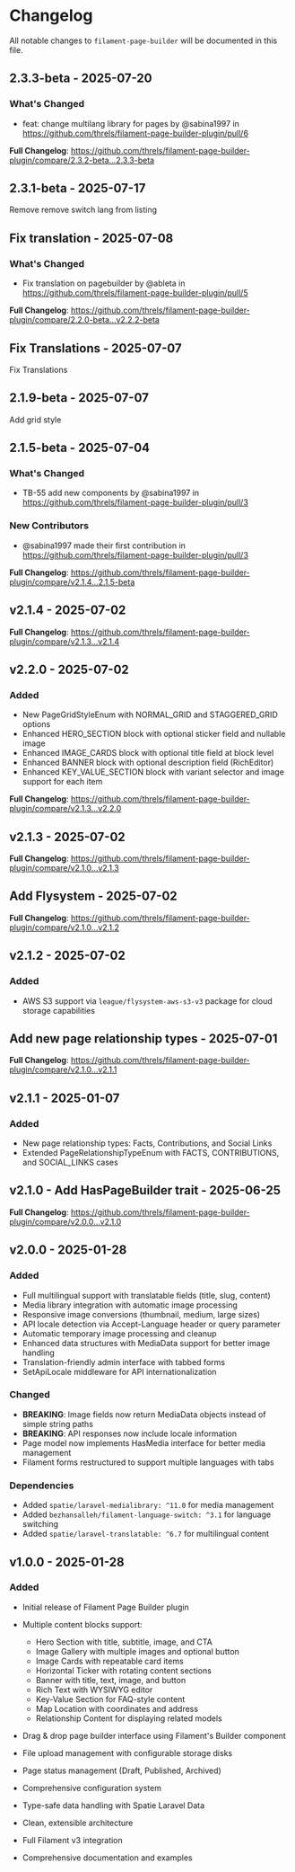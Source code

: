 # Changelog

All notable changes to `filament-page-builder` will be documented in this file.

## 2.3.3-beta - 2025-07-20

### What's Changed

* feat: change multilang library for pages by @sabina1997 in https://github.com/threls/filament-page-builder-plugin/pull/6

**Full Changelog**: https://github.com/threls/filament-page-builder-plugin/compare/2.3.2-beta...2.3.3-beta

## 2.3.1-beta - 2025-07-17

Remove remove switch lang from listing

## Fix translation - 2025-07-08

### What's Changed

* Fix translation on pagebuilder by @ableta in https://github.com/threls/filament-page-builder-plugin/pull/5

**Full Changelog**: https://github.com/threls/filament-page-builder-plugin/compare/2.2.0-beta...v2.2.2-beta

## Fix Translations - 2025-07-07

Fix Translations

## 2.1.9-beta - 2025-07-07

Add grid style

## 2.1.5-beta - 2025-07-04

### What's Changed

* TB-55 add new components by @sabina1997 in https://github.com/threls/filament-page-builder-plugin/pull/3

### New Contributors

* @sabina1997 made their first contribution in https://github.com/threls/filament-page-builder-plugin/pull/3

**Full Changelog**: https://github.com/threls/filament-page-builder-plugin/compare/v2.1.4...2.1.5-beta

## v2.1.4 - 2025-07-02

**Full Changelog**: https://github.com/threls/filament-page-builder-plugin/compare/v2.1.3...v2.1.4

## v2.2.0 - 2025-07-02

### Added

- New PageGridStyleEnum with NORMAL_GRID and STAGGERED_GRID options
- Enhanced HERO_SECTION block with optional sticker field and nullable image
- Enhanced IMAGE_CARDS block with optional title field at block level
- Enhanced BANNER block with optional description field (RichEditor)
- Enhanced KEY_VALUE_SECTION block with variant selector and image support for each item

**Full Changelog**: https://github.com/threls/filament-page-builder-plugin/compare/v2.1.3...v2.2.0

## v2.1.3 - 2025-07-02

**Full Changelog**: https://github.com/threls/filament-page-builder-plugin/compare/v2.1.0...v2.1.3

## Add Flysystem - 2025-07-02

**Full Changelog**: https://github.com/threls/filament-page-builder-plugin/compare/v2.1.0...v2.1.2

## v2.1.2 - 2025-07-02

### Added

- AWS S3 support via `league/flysystem-aws-s3-v3` package for cloud storage capabilities

## Add new page relationship types - 2025-07-01

**Full Changelog**: https://github.com/threls/filament-page-builder-plugin/compare/v2.1.0...v2.1.1

## v2.1.1 - 2025-01-07

### Added

- New page relationship types: Facts, Contributions, and Social Links
- Extended PageRelationshipTypeEnum with FACTS, CONTRIBUTIONS, and SOCIAL_LINKS cases

## v2.1.0 - Add HasPageBuilder trait - 2025-06-25

**Full Changelog**: https://github.com/threls/filament-page-builder-plugin/compare/v2.0.0...v2.1.0

## v2.0.0 - 2025-01-28

### Added

- Full multilingual support with translatable fields (title, slug, content)
- Media library integration with automatic image processing
- Responsive image conversions (thumbnail, medium, large sizes)
- API locale detection via Accept-Language header or query parameter
- Automatic temporary image processing and cleanup
- Enhanced data structures with MediaData support for better image handling
- Translation-friendly admin interface with tabbed forms
- SetApiLocale middleware for API internationalization

### Changed

- **BREAKING**: Image fields now return MediaData objects instead of simple string paths
- **BREAKING**: API responses now include locale information
- Page model now implements HasMedia interface for better media management
- Filament forms restructured to support multiple languages with tabs

### Dependencies

- Added `spatie/laravel-medialibrary: ^11.0` for media management
- Added `bezhansalleh/filament-language-switch: ^3.1` for language switching
- Added `spatie/laravel-translatable: ^6.7` for multilingual content

## v1.0.0 - 2025-01-28

### Added

- Initial release of Filament Page Builder plugin
  
- Multiple content blocks support:
  
  - Hero Section with title, subtitle, image, and CTA
  - Image Gallery with multiple images and optional button
  - Image Cards with repeatable card items
  - Horizontal Ticker with rotating content sections
  - Banner with title, text, image, and button
  - Rich Text with WYSIWYG editor
  - Key-Value Section for FAQ-style content
  - Map Location with coordinates and address
  - Relationship Content for displaying related models
  
- Drag & drop page builder interface using Filament's Builder component
  
- File upload management with configurable storage disks
  
- Page status management (Draft, Published, Archived)
  
- Comprehensive configuration system
  
- Type-safe data handling with Spatie Laravel Data
  
- Clean, extensible architecture
  
- Full Filament v3 integration
  
- Comprehensive documentation and examples
  
